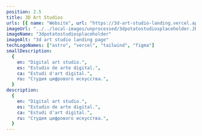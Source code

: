 ```yaml
---
position: 2.5
title: 3D Art Studios
urls: [{ name: "Website", url: "https://3d-art-studio-landing.vercel.app/" }]
imageUrl: "../../local-images/unprocessed/3dpotatostudiosplaceholder.JPG"
imageName: "3dpotatostudiosplaceholder"
imageAlt: "3d art studio landing page"
techLogoNames: ["astro", "vercel", "tailwind", "figma"]
smallDescription:
  {
    en: "Digital art studio.",
    es: "Estudio de arte digital.",
    ca: "Estudi d'art digital.",
    ru: "Студия цифрового искусства.",
  }
description:
  {
    en: "Digital art studio.",
    es: "Estudio de arte digital.",
    ca: "Estudi d'art digital.",
    ru: "Студия цифрового искусства.",
  }
---
```

